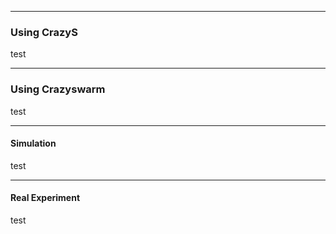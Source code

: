 
---
### Using CrazyS


test

---
### Using Crazyswarm

test

---
#### Simulation

test

---
#### Real Experiment

test